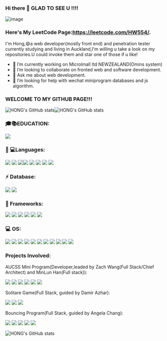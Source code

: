    ### Hi there 👋 GLAD TO SEE U !!!!
   
   ![image](https://user-images.githubusercontent.com/78581470/141599881-ea0e9ebc-7e6f-4124-8298-6650dab5fe0c.png)
   ### Here's My LeetCode Page:https://leetcode.com/HW554/.

   I'm Hong,😄a web developer(mostly front end) and penetration tester currently studying  and living in Auckland,I'm willing u take a look on my repositories.U could invoke them      and star one of those if u like! 
   - 🔭 I’m currently working on Microlmall ltd NEWZEALAND(Omins system)
   - 👯 I’m looking to collaborate on fronted web and software development. 
   - 💬 Ask me about web development. 
   - 🤔 I’m looking for help with wechat miniprogram databases and js algorithm.
 ### WELCOME TO MY GITHUB PAGE!!!
 ![HONG's GitHub stats](https://github-readme-stats.vercel.app/api?username=hwen554&show_icons=true&theme=radical)![HONG's GitHub stats](https://github-readme-streak-stats.herokuapp.com/?user=hwen554&show_icons=true&theme=radical)
 

   ### 🎓📚EDUCATION:
   ![](https://img.shields.io/badge/UOA-CS-orange)
### 👩‍ 💻Languages:
![](https://img.shields.io/badge/python-3.9-orange) ![](https://img.shields.io/badge/GitLab-330F63?style=flat&logo=gitlab&logoColor=white)  ![](https://img.shields.io/badge/HTML5-E34F26?style=flat&logo=html5&logoColor=white)![](https://img.shields.io/badge/CSS3-1572B6?style=flat&logo=css3&logoColor=white) ![](https://img.shields.io/badge/JavaScript-323330?style=flat&logo=javascript&logoColor=F7DF1E) ![](https://img.shields.io/badge/C-00599C?style=flat&logo=c&logoColor=white) ![](https://img.shields.io/badge/Java-ED8B00?style=flat&logo=java&logoColor=white) ![](https://img.shields.io/badge/PHP-777BB4?style=flat&logo=php&logoColor=white)
### ⚡ Database:
![](https://img.shields.io/badge/MySQL-00000F?style=flat&logo=mysql&logoColor=white) ![](https://img.shields.io/badge/Microsoft%20SQL%20Server-CC2927?style=flat&logo=microsoft%20sql%20server&logoColor=white) 
### 🚀 Frameworks:
![](https://img.shields.io/badge/Visual_Studio_Code-0078D4?style=flat&logo=visual%20studio%20code&logoColor=white) ![](https://img.shields.io/badge/Node.js-339933?style=flat&logo=nodedotjs&logoColor=white) ![](	https://img.shields.io/badge/React-20232A?style=flat&logo=react&logoColor=61DAFB) ![](https://img.shields.io/badge/Flask-000000?style=flat&logo=flask&logoColor=white) ![](https://img.shields.io/badge/Git-F05032?style=flat&logo=git&logoColor=white) ![](https://img.shields.io/badge/PowerShell-5391FE?style=flat&logo=PowerShell&logoColor=white) 
### 💻 OS:
![](https://img.shields.io/badge/Eclipse-2C2255?style=flat&logo=eclipse&logoColor=white) ![](https://img.shields.io/badge/PyCharm-000000.svg?&style=flat&logo=PyCharm&logoColor=white) ![](https://img.shields.io/badge/phpstorm-143?style=flat&logo=phpstorm&logoColor=black&color=black&labelColor=darkorchid) ![](https://img.shields.io/badge/IntelliJIDEA-000000.svg?style=flat&logo=intellij-idea&logoColor=white) ![](https://img.shields.io/badge/Notepad++-90E59A.svg?style=flat&logo=notepad%2B%2B&logoColor=black) ![](https://img.shields.io/badge/Spyder-838485?style=flat&logo=spyder%20ide&logoColor=maroon) ![](https://img.shields.io/badge/Windows-0078D6?style=flat&logo=windows&logoColor=white) ![](https://img.shields.io/badge/Linux-FCC624?style=flat&logo=linux&logoColor=black) ![](https://img.shields.io/badge/Ubuntu-E95420?style=flat&logo=ubuntu&logoColor=white) ![](https://img.shields.io/badge/Kali_Linux-557C94?style=flat&logo=kali-linux&logoColor=white) ![](https://img.shields.io/badge/mac%20os-000000?style=flat&logo=apple&logoColor=white) ![]()

### Projects Involved:

AUCSS Mini Program(Developer,leaded by Zach Wang(Full Stack/Chief Architect) and MinLun Han(Full stack)):

![](https://img.shields.io/badge/HTML5-E34F26?style=flat&logo=html5&logoColor=white) ![](https://img.shields.io/badge/CSS3-1572B6?style=flat&logo=css3&logoColor=white) ![](https://img.shields.io/badge/JavaScript-323330?style=flat&logo=javascript&logoColor=F7DF1E) ![](https://img.shields.io/badge/Node.js-339933?style=flat&logo=nodedotjs&logoColor=white) ![](https://img.shields.io/badge/Visual_Studio_Code-0078D4?style=flat&logo=visual%20studio%20code&logoColor=white) ![](https://img.shields.io/badge/Github-F05032?style=flat&logo=github&logoColor=white)

Solitare Game(Full Stack, guided by Damir Azhar):

![](https://img.shields.io/badge/python-3.9-orange) ![](https://img.shields.io/badge/PyCharm-000000.svg?&style=flat&logo=PyCharm&logoColor=white) ![](https://img.shields.io/badge/Visual_Studio_Code-0078D4?style=flat&logo=visual%20studio%20code&logoColor=white) 

Bouncing Program(Full Stack, guided by Angela Chang):

![](https://img.shields.io/badge/Java-ED8B00?style=flat&logo=java&logoColor=white) ![](https://img.shields.io/badge/IntelliJIDEA-000000.svg?style=flat&logo=intellij-idea&logoColor=white) ![](https://img.shields.io/badge/Visual_Studio_Code-0078D4?style=flat&logo=visual%20studio%20code&logoColor=white)  ![](https://img.shields.io/badge/Notepad++-90E59A.svg?style=flat&logo=notepad%2B%2B&logoColor=black) ![](https://img.shields.io/badge/TextPad-8-red)


 ![HONG's GitHub stats](https://github-readme-stats.vercel.app/api/top-langs/?username=hwen554&show_icons=true&theme=radical)  
 
 







<!--
**hwen554/hwen554** is a ✨ _special_ ✨ repository because its `README.md` (this file) appears on your GitHub profile.

Here are some ideas to get you started:

- 🔭 I’m currently working on ...
- 🌱 I’m currently learning ...
- 👯 I’m looking to collaborate on ...
- 🤔 I’m looking for help with ...
- 💬 Ask me about ...
- 📫 How to reach me: ...
- 😄 Pronouns: ...
- ⚡ Fun fact: ...
-->
